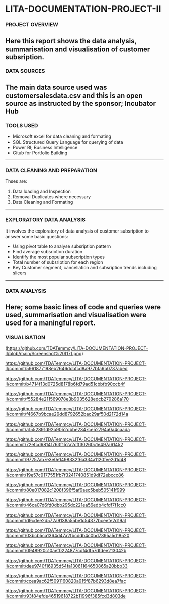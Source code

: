 # LITA-DOCUMENTATION-PROJECT-II

### PROJECT OVERVIEW
Here this report shows the data analysis, summarisation and visualisation of customer subsription.
---------------------
### DATA SOURCES
The main data source used was customersalesdata.csv and this is an open source as instructed by the sponsor; Incubator Hub
----------------------------
### TOOLS USED
- Microsoft excel for data cleaning and formating
- SQL Structured Query Language for querying of data
- Power BI; Business Intelligence
- Gitub for Portfolio Building
--------------------------
### DATA CLEANING AND PREPARATION
Thses are:
1. Data loading and Inspection
2. Removal Duplicates where necessary
3. Data Cleaning and Formating
----------------------------
### EXPLORATORY DATA ANALYSIS
It involves the exploratory of data analysis of customer subsription to answer some basic questions:
- Using pivot table to analyse subsription pattern
- Find average subsriotion duration
- Identify the most popular subscription types
- Total number of subsription for each region
- Key Customer segment, cancellation and subsription trends including slicers
-------------------------
### DATA ANALYSIS
Here; some basic lines of code and queries were used, summarisation and visualisation were used for a maningful report.
--------------------------
### VISUALISATION

(https://github.com/TDATemmcy/LITA-DOCUMENTATION-PROJECT-II/blob/main/Screenshot%20(17).png) 


https://github.com/TDATemmcy/LITA-DOCUMENTATION-PROJECT-II/commit/5961877198eb2646dcbfcd8a977bfa6b0737abed

https://github.com/TDATemmcy/LITA-DOCUMENTATION-PROJECT-II/commit/b4714f13d0725d8178b6fd79ad51cbbfb90ccb4f

https://github.com/TDATemmcy/LITA-DOCUMENTATION-PROJECT-II/commit/f55284e211569078e3b9035628edcb279286a170

https://github.com/TDATemmcy/LITA-DOCUMENTATION-PROJECT-II/commit/f4667b9bcae29dd8792652bac29af50d2172d14a

https://github.com/TDATemmcy/LITA-DOCUMENTATION-PROJECT-II/commit/a1552891d92b9052dbbe2347ce52794a0a4caada

https://github.com/TDATemmcy/LITA-DOCUMENTATION-PROJECT-II/commit/72efcd68141763f152a2cff30260c1e497a61452

https://github.com/TDATemmcy/LITA-DOCUMENTATION-PROJECT-II/commit/97257ab7e3e0e1498332f6a334a1120fee2d1d48

https://github.com/TDATemmcy/LITA-DOCUMENTATION-PROJECT-II/commit/19e57c9177551fb7f3241740851d9df72ebccc86

https://github.com/TDATemmcy/LITA-DOCUMENTATION-PROJECT-II/commit/80e017082c1208f396f5af9aec5beb505141f999

https://github.com/TDATemmcy/LITA-DOCUMENTATION-PROJECT-II/commit/46ca07d6fd0dbb295dc221ea56edb4cfdf7f1cc0

https://github.com/TDATemmcy/LITA-DOCUMENTATION-PROJECT-II/commit/d9cdee2d572a9138a55be1c54377bceefe2d19a1

https://github.com/TDATemmcy/LITA-DOCUMENTATION-PROJECT-II/commit/03bcb5ca1364d47a2fbcddb4c0bd7395a5d18520

https://github.com/TDATemmcy/LITA-DOCUMENTATION-PROJECT-II/commit/0948920c10aef0224877cdf4df57dfdee213042b

https://github.com/TDATemmcy/LITA-DOCUMENTATION-PROJECT-II/commit/dee9740f16935d54fa13061164650865a20bbb33

https://github.com/TDATemmcy/LITA-DOCUMENTATION-PROJECT-II/commit/ccea9ac62f5091160820a915f87b6293d8ea7fac

https://github.com/TDATemmcy/LITA-DOCUMENTATION-PROJECT-II/commit/93f84efde46519618722b11996f385fcd3d803de



































